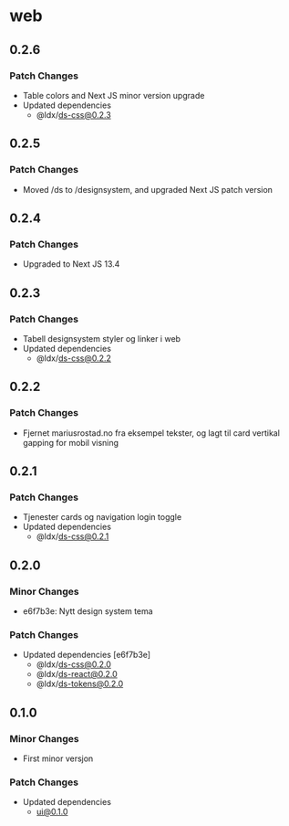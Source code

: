 # web

## 0.2.6

### Patch Changes

- Table colors and Next JS minor version upgrade
- Updated dependencies
  - @ldx/ds-css@0.2.3

## 0.2.5

### Patch Changes

- Moved /ds to /designsystem, and upgraded Next JS patch version

## 0.2.4

### Patch Changes

- Upgraded to Next JS 13.4

## 0.2.3

### Patch Changes

- Tabell designsystem styler og linker i web
- Updated dependencies
  - @ldx/ds-css@0.2.2

## 0.2.2

### Patch Changes

- Fjernet mariusrostad.no fra eksempel tekster, og lagt til card vertikal gapping for mobil visning

## 0.2.1

### Patch Changes

- Tjenester cards og navigation login toggle
- Updated dependencies
  - @ldx/ds-css@0.2.1

## 0.2.0

### Minor Changes

- e6f7b3e: Nytt design system tema

### Patch Changes

- Updated dependencies [e6f7b3e]
  - @ldx/ds-css@0.2.0
  - @ldx/ds-react@0.2.0
  - @ldx/ds-tokens@0.2.0

## 0.1.0

### Minor Changes

- First minor versjon

### Patch Changes

- Updated dependencies
  - ui@0.1.0
